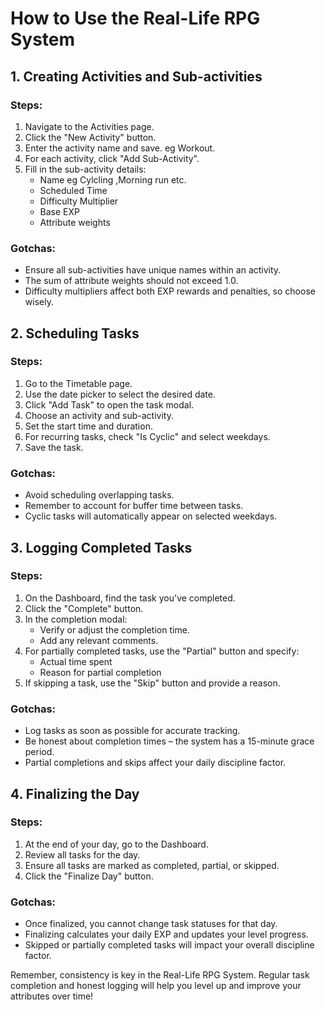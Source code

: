 
# How to Use the Real-Life RPG System

## 1. Creating Activities and Sub-activities

### Steps:
1. Navigate to the Activities page.
2. Click the "New Activity" button.
3. Enter the activity name and save. eg Workout.
4. For each activity, click "Add Sub-Activity".
5. Fill in the sub-activity details:
   - Name eg Cylcling ,Morning run etc.
   - Scheduled Time
   - Difficulty Multiplier
   - Base EXP
   - Attribute weights

### Gotchas:
- Ensure all sub-activities have unique names within an activity.
- The sum of attribute weights should not exceed 1.0.
- Difficulty multipliers affect both EXP rewards and penalties, so choose wisely.

## 2. Scheduling Tasks

### Steps:
1. Go to the Timetable page.
2. Use the date picker to select the desired date.
3. Click "Add Task" to open the task modal.
4. Choose an activity and sub-activity.
5. Set the start time and duration.
6. For recurring tasks, check "Is Cyclic" and select weekdays.
7. Save the task.

### Gotchas:
- Avoid scheduling overlapping tasks.
- Remember to account for buffer time between tasks.
- Cyclic tasks will automatically appear on selected weekdays.

## 3. Logging Completed Tasks

### Steps:
1. On the Dashboard, find the task you've completed.
2. Click the "Complete" button.
3. In the completion modal:
   - Verify or adjust the completion time.
   - Add any relevant comments.
4. For partially completed tasks, use the "Partial" button and specify:
   - Actual time spent
   - Reason for partial completion
5. If skipping a task, use the "Skip" button and provide a reason.

### Gotchas:
- Log tasks as soon as possible for accurate tracking.
- Be honest about completion times – the system has a 15-minute grace period.
- Partial completions and skips affect your daily discipline factor.

## 4. Finalizing the Day

### Steps:
1. At the end of your day, go to the Dashboard.
2. Review all tasks for the day.
3. Ensure all tasks are marked as completed, partial, or skipped.
4. Click the "Finalize Day" button.

### Gotchas:
- Once finalized, you cannot change task statuses for that day.
- Finalizing calculates your daily EXP and updates your level progress.
- Skipped or partially completed tasks will impact your overall discipline factor.

Remember, consistency is key in the Real-Life RPG System. Regular task completion and honest logging will help you level up and improve your attributes over time!